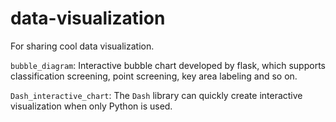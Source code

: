# data-visualization

For sharing cool data visualization.

`bubble_diagram`: Interactive bubble chart developed by flask, which supports classification screening, point screening, key area labeling and so on.

`Dash_interactive_chart`: The `Dash` library can quickly create interactive visualization when only Python is used.

